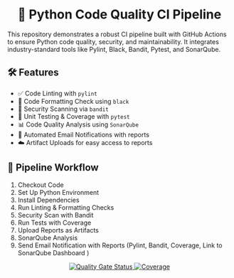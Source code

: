 <h1 align="center">🚀 Python Code Quality CI Pipeline</h1>

This repository demonstrates a robust CI pipeline built with GitHub Actions to ensure Python code quality, security, and maintainability. It integrates industry-standard tools like Pylint, Black, Bandit, Pytest, and SonarQube.

## 🛠️ Features

- ✅ Code Linting with `pylint`  
- 🎨 Code Formatting Check using `black`  
- 🔐 Security Scanning via `bandit`  
- 🧪 Unit Testing & Coverage with `pytest`  
- 📊 Code Quality Analysis using `SonarQube`  
- 📧 Automated Email Notifications with reports  
- ☁️ Artifact Uploads for easy access to reports  


## 📂 Pipeline Workflow
1. Checkout Code
2. Set Up Python Environment
3. Install Dependencies
4. Run Linting & Formatting Checks
5. Security Scan with Bandit
6. Run Tests with Coverage
7. Upload Reports as Artifacts
8. SonarQube Analysis
9. Send Email Notification with Reports (Pylint, Bandit, Coverage, Link to SonarQube Dashboard )

<p align="center">
  <a href="https://sonarcloud.io/dashboard?id=mahek320_python-ci-code-quality">
    <img src="https://sonarcloud.io/api/project_badges/measure?project=mahek320_python-ci-code-quality&metric=alert_status" alt="Quality Gate Status">
  </a>
  <a href="https://sonarcloud.io/dashboard?id=mahek320_python-ci-code-quality">
    <img src="https://sonarcloud.io/api/project_badges/measure?project=mahek320_python-ci-code-quality&metric=coverage" alt="Coverage">
  </a>
</p>



